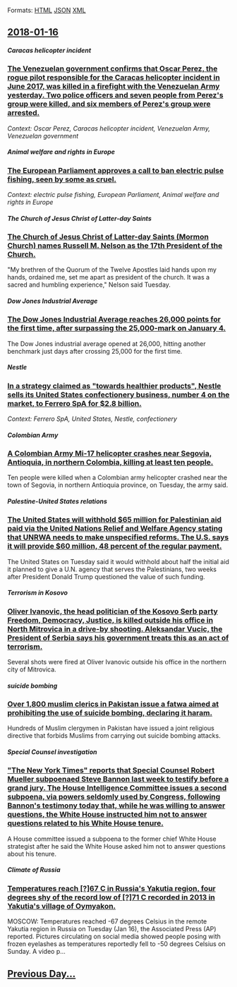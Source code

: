 
Formats: [HTML](2018/01/16/index.html)  [JSON](2018/01/16/index.json)  [XML](2018/01/16/index.xml)  

## [2018-01-16](/news/2018/01/16/index.md)

##### Caracas helicopter incident
### [The Venezuelan government confirms that Oscar Perez, the rogue pilot responsible for the Caracas helicopter incident in June 2017, was killed in a firefight with the Venezuelan Army yesterday. Two police officers and seven people from Perez's group were killed, and six members of Perez's group were arrested. ](/news/2018/01/16/the-venezuelan-government-confirms-that-ascar-pa-c-rez-the-rogue-pilot-responsible-for-the-caracas-helicopter-incident-in-june-2017-was-kil.md)
_Context: Oscar Perez, Caracas helicopter incident, Venezuelan Army, Venezuelan government_

##### Animal welfare and rights in Europe
### [The European Parliament approves a call to ban electric pulse fishing, seen by some as cruel. ](/news/2018/01/16/the-european-parliament-approves-a-call-to-ban-electric-pulse-fishing-seen-by-some-as-cruel.md)
_Context: electric pulse fishing, European Parliament, Animal welfare and rights in Europe_

##### The Church of Jesus Christ of Latter-day Saints
### [The Church of Jesus Christ of Latter-day Saints (Mormon Church) names Russell M. Nelson as the 17th President of the Church. ](/news/2018/01/16/the-church-of-jesus-christ-of-latter-day-saints-mormon-church-names-russell-m-nelson-as-the-17th-president-of-the-church.md)
&quot;My brethren of the Quorum of the Twelve Apostles laid hands upon my hands, ordained me, set me apart as president of the church. It was a sacred and humbling experience,&quot; Nelson said Tuesday. 

##### Dow Jones Industrial Average
### [The Dow Jones Industrial Average reaches 26,000 points for the first time, after surpassing the 25,000-mark on January 4. ](/news/2018/01/16/the-dow-jones-industrial-average-reaches-26-000-points-for-the-first-time-after-surpassing-the-25-000-mark-on-january-4.md)
The Dow Jones industrial average opened at 26,000, hitting another benchmark just days after crossing 25,000 for the first time.

##### Nestle
### [In a strategy claimed as "towards healthier products", Nestle sells its United States confectionery business, number 4 on the market, to Ferrero SpA for $2.8 billion. ](/news/2018/01/16/in-a-strategy-claimed-as-towards-healthier-products-nestla-c-sells-its-united-states-confectionery-business-number-4-on-the-market-to-fe.md)
_Context: Ferrero SpA, United States, Nestle, confectionery_

##### Colombian Army
### [A Colombian Army Mi-17 helicopter crashes near Segovia, Antioquia, in northern Colombia, killing at least ten people. ](/news/2018/01/16/a-colombian-army-mi-17-helicopter-crashes-near-segovia-antioquia-in-northern-colombia-killing-at-least-ten-people.md)
Ten people were killed when a Colombian army helicopter crashed near the town of Segovia, in northern Antioquia province, on Tuesday, the army said.

##### Palestine-United States relations
### [The United States will withhold $65 million for Palestinian aid paid via the United Nations Relief and Welfare Agency stating that UNRWA needs to make unspecified reforms. The U.S. says it will provide $60 million, 48 percent of the regular payment. ](/news/2018/01/16/the-united-states-will-withhold-65-million-for-palestinian-aid-paid-via-the-united-nations-relief-and-welfare-agency-stating-that-unrwa-nee.md)
The United States on Tuesday said it would withhold about half the initial aid it planned to give a U.N. agency that serves the Palestinians, two weeks after President Donald Trump questioned the value of such funding.

##### Terrorism in Kosovo
### [Oliver Ivanovic, the head politician of the Kosovo Serb party Freedom, Democracy, Justice, is killed outside his office in North Mitrovica in a drive-by shooting. Aleksandar Vucic, the President of Serbia says his government treats this as an act of terrorism. ](/news/2018/01/16/oliver-ivanovia-the-head-politician-of-the-kosovo-serb-party-freedom-democracy-justice-is-killed-outside-his-office-in-north-mitrovica.md)
Several shots were fired at Oliver Ivanovic outside his office in the northern city of Mitrovica.

##### suicide bombing
### [Over 1,800 muslim clerics in Pakistan issue a fatwa aimed at prohibiting the use of suicide bombing, declaring it haram. ](/news/2018/01/16/over-1-800-muslim-clerics-in-pakistan-issue-a-fatwa-aimed-at-prohibiting-the-use-of-suicide-bombing-declaring-it-haram.md)
Hundreds of Muslim clergymen in Pakistan have issued a joint religious directive that forbids Muslims from carrying out suicide bombing attacks.

##### Special Counsel investigation
### ["The New York Times" reports that Special Counsel Robert Mueller subpoenaed Steve Bannon last week to testify before a grand jury. The House Intelligence Committee issues a second subpoena, via powers seldomly used by Congress, following Bannon's testimony today that, while he was willing to answer questions, the White House instructed him not to answer questions related to his White House tenure. ](/news/2018/01/16/the-new-york-times-reports-that-special-counsel-robert-mueller-subpoenaed-steve-bannon-last-week-to-testify-before-a-grand-jury-the-house.md)
A House committee issued a subpoena to the former chief White House strategist after he said the White House asked him not to answer questions about his tenure.

##### Climate of Russia
### [Temperatures reach [?]67 C in Russia's Yakutia region, four degrees shy of the record low of [?]71 C recorded in 2013 in Yakutia's village of Oymyakon. ](/news/2018/01/16/temperatures-reach-a67-c-in-russia-s-yakutia-region-four-degrees-shy-of-the-record-low-of-a71-c-recorded-in-2013-in-yakutia-s-village-o.md)
MOSCOW: Temperatures reached -67 degrees Celsius in the remote Yakutia region in Russia on Tuesday (Jan 16), the Associated Press (AP) reported. Pictures circulating on social media showed people posing with frozen eyelashes as temperatures reportedly fell to -50 degrees Celsius on Sunday. A video p...

## [Previous Day...](/news/2018/01/15/index.md)

